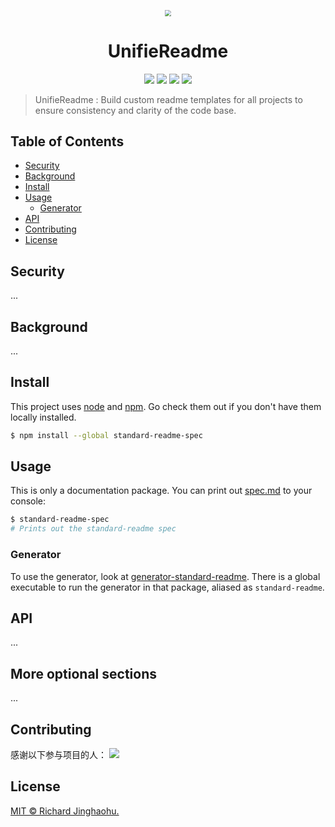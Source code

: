<p align="center"><img src="https://sdasddas.oss-cn-hangzhou.aliyuncs.com/keyan/202304082345907.png"   style="zoom:60%;" /></p>

<h1 align='center'>UnifieReadme</h1>
<!-- <p align="center"> -->
<p align="center">
<a href=""><img src="https://img.shields.io/badge/version-0.1-yellow.svg" /></a>
<a href=""><img src="https://img.shields.io/badge/auther-Jinghao Hu-orange.svg" /></a>
<a href="https://www.python.org/downloads/"><img src="https://img.shields.io/badge/markdown-1.0%7C2.0%7C3.0%7C4.0-blue.svg" /></a>
<a href="http://opensource.org/licenses/MIT"><img src="https://img.shields.io/badge/license-MIT-green.svg" /></a>
</p>
<!-- </p> -->

> UnifieReadme : Build custom readme templates for all projects to ensure consistency and clarity of the code base.

## Table of Contents

- [Security](#security)
- [Background](#background)
- [Install](#install)
- [Usage](#usage)
    - [Generator](#generator)
- [API](#api)
- [Contributing](#contributing)
- [License](#license)

## Security

...

## Background

...

## Install

This project uses [node](http://nodejs.org) and [npm](https://npmjs.com). Go check them out if you don't have them locally installed.

```sh
$ npm install --global standard-readme-spec
```

## Usage

This is only a documentation package. You can print out [spec.md](spec.md) to your console:

```sh
$ standard-readme-spec
# Prints out the standard-readme spec
```

### Generator

To use the generator, look at [generator-standard-readme](https://github.com/RichardLitt/generator-standard-readme). There is a global executable to run the generator in that package, aliased as `standard-readme`.

## API

...

## More optional sections

...

## Contributing

感谢以下参与项目的人：
<a href="graphs/contributors"><img src="https://opencollective.com/standard-readme/contributors.svg?width=800&button=false" /></a>

## License

[MIT © Richard Jinghaohu.](../LICENSE)